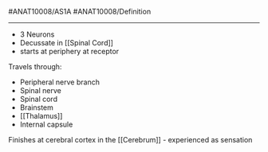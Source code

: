 #ANAT10008/AS1A #ANAT10008/Definition 

---
- 3 Neurons
- Decussate in [[Spinal Cord]]
- starts at periphery at receptor

Travels through:
- Peripheral nerve branch
- Spinal nerve
- Spinal cord
- Brainstem
- [[Thalamus]]
- Internal capsule

Finishes at cerebral cortex in the [[Cerebrum]] - experienced as sensation